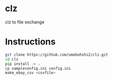 # clz
clz to file exchange

# Instructions

```sh
git clone https://github.com/umebohshi2/clz.git
cd clz
pip install -e .
cp sampleconfig.ini config.ini
make_ebay_csv <csvfile>
```
